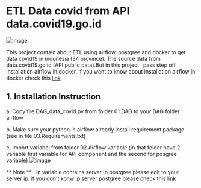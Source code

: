 # **ETL Data covid from API data.covid19.go.id**

![image](https://user-images.githubusercontent.com/55681442/133692288-3e0001e1-98ff-450c-8148-e90d0cd75cbe.png)

This project contain about ETL using airflow, postgree and docker to get data covid19 in indonesia (34 province). The source data from data.covid19.go.id (API public data).But in this project i pass step off installation airflow in docker. if you want to know about installation airflow in docker check this [link](https://youtu.be/J6azvFhndLg).

## 1. Installation Instruction 

a. Copy file DAG_data_covid.py from folder 01.DAG to your DAG folder airflow

b. Make sure your python in airflow already install requirement package (see in file 03.Requirements.txt)

c. Import variabel from folder 02.Airflow variable (in that folder have 2 variable first variable for API component and the second for posgree variable)
![image](https://user-images.githubusercontent.com/55681442/133917842-8b6d1783-bcbb-483e-95bc-f0e80e985132.png)

** Note ** : in variable contains server ip postgree please edit to your server ip. if you don't konw ip server postgree please check this [link](https://stackoverflow.com/questions/53610385/docker-postgres-and-pgadmin-4-connection-refused)

